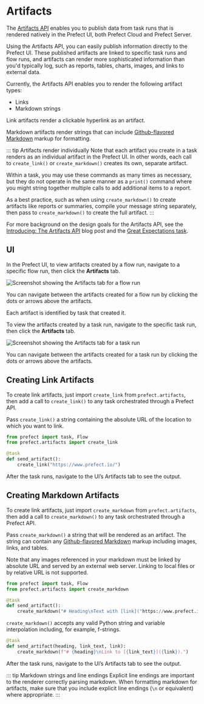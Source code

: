 # Artifacts <Badge text="Beta"/>

The [Artifacts API](/api/latest/backend/artifacts.html) enables you to publish data from task runs that is rendered natively in the Prefect UI, both Prefect Cloud and Prefect Server. 

Using the Artifacts API, you can easily publish information directly to the Prefect UI. These published artifacts are linked to specific task runs and flow runs, and artifacts can render more sophisticated information than you'd typically log, such as reports, tables, charts, images, and links to external data.

Currently, the Artifacts API enables you to render the following artifact types:

- Links
- Markdown strings

Link artifacts render a clickable hyperlink as an artifact.

Markdown artifacts render strings that can include [Github-flavored Markdown](https://github.github.com/gfm/) markup for formatting. 

::: tip Artifacts render individually
Note that each artifact you create in a task renders as an individual artifact in the Prefect UI. In other words, each call to `create_link()` or `create_markdown()` creates its own, separate artifact.

Within a task, you may use these commands as many times as necessary, but they do not operate in the same manner as a `print()` command where you might string together multiple calls to add additional items to a report. 

As a best practice, such as when using `create_markdown()` to create artifacts like reports or summaries, compile your message string separately, then pass to `create_markdown()` to create the full artifact.
:::

For more background on the design goals for the Artifacts API, see the [Introducing: The Artifacts API](https://medium.com/the-prefect-blog/introducing-the-artifacts-api-b9e5972db043) blog post and the [Great Expectations task](/api/latest/tasks/great_expectations.html).

## UI

In the Prefect UI, to view artifacts created by a flow run, navigate to a specific flow run, then click the **Artifacts** tab.

![Screenshot showing the Artifacts tab for a flow run](/orchestration/concepts/artifacts_flowrun.png)

You can navigate between the artifacts created for a flow run by clicking the dots or arrows above the artifacts.

Each artifact is identified by task that created it.

To view the artifacts created by a task run, navigate to the specific task run, then click the **Artifacts** tab.

![Screenshot showing the Artifacts tab for a task run](/orchestration/concepts/artifacts_taskrun.png)

You can navigate between the artifacts created for a task run by clicking the dots or arrows above the artifacts.

## Creating Link Artifacts

To create link artifacts, just import `create_link` from `prefect.artifacts`, then add a call to `create_link()` to any task orchestrated through a Prefect API. 

Pass `create_link()` a string containing the absolute URL of the location to which you want to link. 

```python
from prefect import task, Flow
from prefect.artifacts import create_link

@task
def send_artifact():
    create_link("https://www.prefect.io/")
```

After the task runs, navigate to the UI’s Artifacts tab to see the output.

## Creating Markdown Artifacts

To create link artifacts, just import `create_markdown` from `prefect.artifacts`, then add a call to `create_markdown()` to any task orchestrated through a Prefect API. 

Pass `create_markdown()` a string that will be rendered as an artifact. The string can contain any [Github-flavored Markdown](https://github.github.com/gfm/) markup including images, links, and tables. 

Note that any images referenced in your markdown must be linked by absolute URL and served by an external web server. Linking to local files or by relative URL is not supported.

```python
from prefect import task, Flow
from prefect.artifacts import create_markdown

@task
def send_artifact():
    create_markdown("# Heading\nText with [link]("https://www.prefect.io/").")
```

`create_markdown()` accepts any valid Python string and variable interpolation including, for example, f-strings.

```python
@task
def send_artifact(heading, link_text, link):
    create_markdown(f"# {heading}\nLink to [{link_text}]({link}).")
```

After the task runs, navigate to the UI’s Artifacts tab to see the output.

::: tip Markdown strings and line endings
Explicit line endings are important to the renderer correctly parsing markdown. When formatting markdown for artifacts, make sure that you include explicit line endings (`\n` or equivalent) where appropriate.
:::
